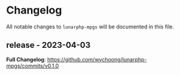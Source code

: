 # Changelog

All notable changes to `lunarphp-mpgs` will be documented in this file.

## release - 2023-04-03

**Full Changelog**: https://github.com/wychoong/lunarphp-mpgs/commits/v0.1.0
